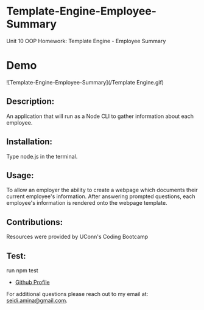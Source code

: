 # Template-Engine-Employee-Summary
Unit 10 OOP Homework: Template Engine - Employee Summary

# Demo
![Template-Engine-Employee-Summary](/Template Engine.gif)
## Description:
  An application that will run as a Node CLI to gather information about each employee.
## Installation: 
  Type node.js in the terminal.
## Usage:
  To allow an employer the ability to create a webpage which documents their current employee's information. After answering prompted questions, each employee's        information is rendered onto the webpage template.
## Contributions:
  Resources were provided by UConn's Coding Bootcamp
## Test:
  run npm test
    
- [Github Profile](https:github.com/Amina-Seidi)

For additional questions please reach out to my email at: seidi.amina@gmail.com.
